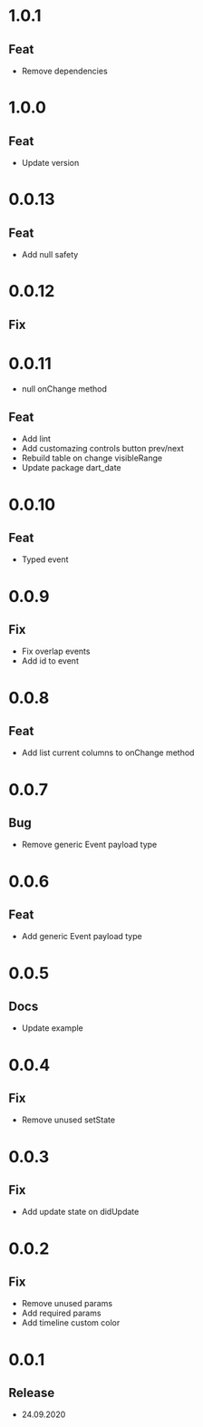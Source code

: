 # 1.0.1

## Feat

- Remove dependencies

# 1.0.0

## Feat

- Update version

# 0.0.13

## Feat

- Add null safety

# 0.0.12

## Fix

# 0.0.11

- null onChange method

## Feat

- Add lint
- Add customazing controls button prev/next
- Rebuild table on change visibleRange
- Update package dart_date

# 0.0.10

## Feat

- Typed event

# 0.0.9

## Fix

- Fix overlap events
- Add id to event

# 0.0.8

## Feat

- Add list current columns to onChange method

# 0.0.7

## Bug

- Remove generic Event payload type

# 0.0.6

## Feat

- Add generic Event payload type

# 0.0.5

## Docs

- Update example

# 0.0.4

## Fix

- Remove unused setState

# 0.0.3

## Fix

- Add update state on didUpdate

# 0.0.2

## Fix

- Remove unused params
- Add required params
- Add timeline custom color

# 0.0.1

## Release

- 24.09.2020
